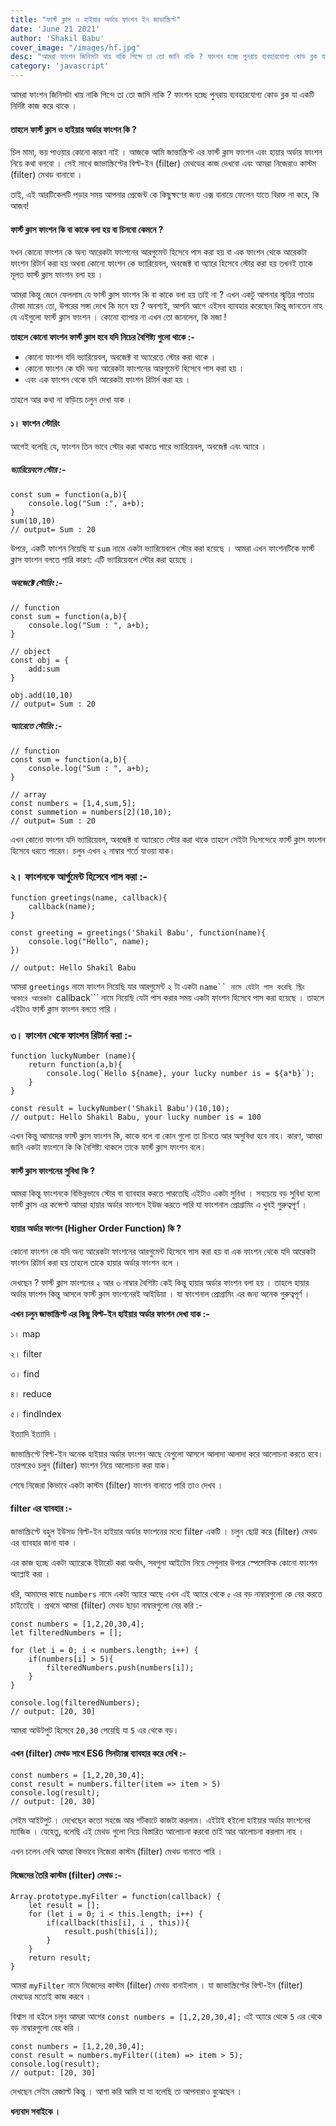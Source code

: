 ```yaml
---
title: "ফার্স্ট ক্লাস ও হাইয়ার অর্ডার ফাংশন ইন জাভাস্ক্রিপ্ট"
date: 'June 21 2021'
author: 'Shakil Babu'
cover_image: "/images/hf.jpg"
desc: "আমরা ফাংশন জিনিসটা খায় নাকি পিন্দে তা তো জানি নাকি ? ফাংশন হচ্ছে পুনরায় ব্যবহারযোগ্য কোড ব্লক যা একটি নির্দিষ্ট কাজ করে থাকে । তাহলে ফার্স্ট ক্লাস ও হাইয়ার অর্ডার ফাংশন কি ? চিল মামা, ভয় পাওয়ার কোনো কারণ নাই । আজকে আমি জাভাস্ক্রিপ্ট এর ফার্স্ট ক্লাস ফাংশন এবং হায়ার অর্ডার ফাংশন নিয়ে কথা বলবো । সেই সাথে জাভাস্ক্রিপ্টের বিল্ট-ইন (filter) মেথডের কাজ দেখবো এবং আমরা নিজেরাও কাস্টম (filter) মেথড বানাবো ।"
category: 'javascript'
---
```


আমরা ফাংশন জিনিসটা খায় নাকি পিন্দে তা তো জানি নাকি ? ফাংশন হচ্ছে পুনরায় ব্যবহারযোগ্য কোড ব্লক যা একটি নির্দিষ্ট কাজ করে থাকে । 

#### তাহলে ফার্স্ট ক্লাস ও হাইয়ার অর্ডার ফাংশন কি ?

চিল মামা, ভয় পাওয়ার কোনো কারণ নাই । আজকে আমি জাভাস্ক্রিপ্ট এর ফার্স্ট ক্লাস ফাংশন এবং হায়ার অর্ডার ফাংশন নিয়ে কথা বলবো । সেই সাথে জাভাস্ক্রিপ্টের বিল্ট-ইন (filter) মেথডের কাজ দেখবো এবং আমরা নিজেরাও কাস্টম (filter) মেথড বানাবো ।

তাই, এই আরটিকেলটি পড়ার সময় আপনার প্রেজেন্ট কে কিছুক্ষণের জন্য এক্স বানায়ে ফেলেন যাতে বিরক্ত না করে, কি আজব!


#### ফার্স্ট ক্লাস ফাংশন কি বা কাকে বলা হয় বা চিনবো কেমনে ?

যখন কোনো ফাংশন কে অন্য আরেকটা ফাংশনের আরগুমেন্ট হিসেবে পাস করা হয় বা এক ফাংশন থেকে আরেকটা ফাংশন রিটার্ন করা হয় অথবা কোনো ফাংশন কে ভ্যারিয়েবল, অবজেক্ট বা অ্যারে হিসেবে স্টোর করা হয় তখনই তাকে মূলত ফার্স্ট ক্লাস ফাংশন বলা হয় ।


আমরা কিন্তু জেনে ফেললাম যে ফার্স্ট ক্লাস ফাংশন কি বা কাকে বলা হয় তাই না ? এখন একটু আপনার স্মৃতির পাতায় টোকা মারেন তো, উপরের সঙ্গা দেখে কি মনে হয় ? অবশ্যই, আপনি আগে এইসব ব্যাবহার করেছেন কিন্তু জানতেন নাহ যে এইগুলো ফার্স্ট ক্লাস ফাংশন । কোনো ব্যাপার না এখন তো জানলেন, কি মজা !

**তাহলে কোনো ফাংশন ফার্স্ট ক্লাস হবে যদি নিচের বৈশিষ্ট্য গুলো থাকে :-**

- কোনো ফাংশন যদি ভ্যারিয়েবল, অবজেক্ট বা অ্যারেতে স্টোর করা থাকে ।
- কোনো ফাংশন কে যদি অন্য আরেকটা ফাংশনের আরগুমেন্ট হিসেবে পাস করা হয় ।
- এবং এক ফাংশন থেকে যদি আরেকটা ফাংশন রিটার্ন করা হয় । 


তাহলে আর কথা না বাড়িয়ে চলুন দেখা যাক ।

#### ১। ফাংশন স্টোরিং
আগেই বলেছি যে, ফাংশন তিন ভাবে স্টোর করা থাকতে পারে ভ্যারিয়েবল, অবজেক্ট এবং অ্যারে ।

##### ভ্যারিয়েবলে স্টোর :-

```
const sum = function(a,b){
    console.log("Sum :", a+b);
}
sum(10,10)
// output= Sum : 20
```

উপরে, একটি ফাংশন নিয়েছি যা ```sum``` নামে একটা ভ্যারিয়েবলে স্টোর করা হয়েছে । আমরা এখন ফাংশনটিকে ফার্স্ট ক্লাস ফাংশন বলতে পারি কারণ: এটি ভ্যারিয়েবলে স্টোর করা হয়েছে ।

##### অবজেক্টে স্টোরিং :-

```
// function
const sum = function(a,b){
    console.log("Sum : ", a+b);
}

// object
const obj = {
    add:sum
}

obj.add(10,10)
// output= Sum : 20
```


##### অ্যারেতে স্টোরিং :-
```
// function
const sum = function(a,b){
    console.log("Sum : ", a+b);
}

// array
const numbers = [1,4,sum,5];
const summetion = numbers[2](10,10);
// output= Sum : 20
```


এখন কোনো ফাংশন যদি ভ্যারিয়েবল, অবজেক্ট বা অ্যারেতে স্টোর করা থাকে তাহলে সেইটা নিঃসন্দেহে ফার্স্ট ক্লাস ফাংশন হিসেবে ধরতে পারেন। চলুন এখন ২ নাম্বার শর্তে যাওয়া যাক।


### ২। ফাংশনকে আর্গুমেন্ট হিসেবে পাস করা :-

```
function greetings(name, callback){
    callback(name);
}

const greeting = greetings('Shakil Babu', function(name){
    console.log("Hello", name);
})

// output: Hello Shakil Babu
```

আমরা ```greetings``` নামে ফাংশন নিয়েছি যার আরগুমেন্ট ২ টা একটা ```name`` নামে যেইটা পাস করেছি স্ট্রিং আকারে আরেকটা ```callback``` নামে নিয়েছি যেটা পাস করার সময় একটা ফাংশন হিসেবে পাস করা হয়েছে । তাহলে এইটাও ফার্স্ট ক্লাস ফাংশন বলতে পারি ।


### ৩। ফাংশন থেকে ফাংশন রিটার্ন করা :-

```
function luckyNumber (name){
    return function(a,b){
        console.log(`Hello ${name}, your lucky number is = ${a*b}`);
    }
}

const result = luckyNumber('Shakil Babu')(10,10);
// output: Hello Shakil Babu, your lucky number is = 100 
```

এখন কিন্তু আমাদের ফার্স্ট ক্লাস ফাংশন কি, কাকে বলে বা কোন গুলো তা চিনতে আর অসুবিধা হবে নাহ। কারণ, আমরা জানি একটা ফাংশনে কি কি বৈশিষ্ট্য থাকলে তাকে ফার্স্ট ক্লাস ফাংশন বলে।


#### ফার্স্ট ক্লাস ফাংশনের সুবিধা কি ? 
আমরা কিন্তু ফাংশনকে বিভিন্নভাবে স্টোর বা ব্যাবহার করতে পারতেছি এইটাও একটা সুবিধা । সবচেয়ে বড় সুবিধা হলো ফার্স্ট ক্লাস এর কন্সেপ্ট আমরা হায়ার অর্ডার ফাংশনে ইউজ করতে পারি যা ফাংশনাল প্রোগ্রামিং এ খুবই গুরুত্বপূর্ণ ।

#### হায়ার অর্ডার ফাংশন (Higher Order Function) কি ?
কোনো ফাংশন কে যদি অন্য আরেকটা ফাংশনের আরগুমেন্ট হিসেবে পাস করা হয় বা এক ফাংশন থেকে যদি আরেকটা ফাংশন রিটার্ন করা হয়  তাহলে তাকে হায়ার অর্ডার ফাংশন বলে ।

দেখছেন ? ফার্স্ট ক্লাস ফাংশনের ২ আর ৩ নাম্বার বৈশিষ্ট্য কেই কিন্তু হায়ার অর্ডার ফাংশন বলা হয় । তাহলে হায়ার অর্ডার ফাংশন কিন্তু আসলে ফার্স্ট ক্লাস ফাংশনেরই আইডিয়া । যা ফাংশনাল প্রোগ্রামিং এর জন্য অনেক গুরুত্বপূর্ণ ।

**এখন চলুন জাভাস্ক্রিপ্ট এর কিছু বিল্ট-ইন হাইয়ার অর্ডার ফাংশন দেখা যাক :-**

১। map

২। filter

৩। find

৪। reduce

৫। findIndex

ইত্যাদি ইত্যাদি ।


জাভাস্ক্রিপ্টে বিল্ট-ইন অনেক হাইয়ার অর্ডার ফাংশন আছে যেগুলো আসলে আলাদা আলাদা করে আলোচনা করতে হবে। তারপরেও চলুন (filter)  ফাংশন নিয়ে আলোচনা করা যাক।

শেষে নিজেরা কিভাবে একটা কাস্টম (filter) ফাংশন বানাতে পারি তাও দেখব ।


#### filter এর ব্যাবহার :-
জাভাস্ক্রিপ্টে বহুল ইউসড বিল্ট-ইন হাইয়ার অর্ডার ফাংশনের মধ্যে filter একটি । চলুন ছোট্ট করে (filter) মেথড এর ব্যাবহার জানা যাক ।

এর কাজ হচ্ছে একটা অ্যারেকে ইটারেট করা অর্থাৎ, সবগুলা আইটেম নিয়ে সেগুলার উপরে স্পেসেফিক কোনো ফাংশন অ্যাপ্লাই করা । 

ধরি, আমাদের কাছে ```numbers``` নামে একটা অ্যারে আছে এখন এই অ্যারে থেকে ```৫``` এর বড় নাম্বারগুলো কে বের করতে চাইতেছি । প্রথমে আমরা (filter) মেথড ছাড়া নাম্বারগুলো বের করি :-

```
const numbers = [1,2,20,30,4];
let filteredNumbers = [];

for (let i = 0; i < numbers.length; i++) {
    if(numbers[i] > 5){
        filteredNumbers.push(numbers[i]);
    }    
}

console.log(filteredNumbers);
// output: [20, 30]
```

আমরা আউটপুট হিসেবে ```20,30``` পেয়েছি যা ```5``` এর থেকে বড়।

#### এখন (filter) মেথড সাথে ES6 সিনট্যাক্স ব্যাবহার করে দেখি :-

```
const numbers = [1,2,20,30,4];
const result = numbers.filter(item => item > 5)
console.log(result);
// output: [20, 30]
```

সেইম আইটপুট । দেখেছেন কতো সহজে আর শর্টকাটে কাজটা করলাম। 
এইটাই হইলো হাইয়ার অর্ডার ফাংশনের ম্যাজিক । যেহেতু, বলেছি এই মেথড গুলো নিয়ে বিস্তারিত আলোচনা করবো তাই আর আলোচনা করলাম নাহ ।

এখন চলেন দেখি আমরা কিভাবে নিজেরা কাস্টম (filter) মেথড বানাতে পারি ।


#### নিজেদের তৈরি কাস্টম (filter) মেথড :-

```
Array.prototype.myFilter = function(callback) {
    let result = [];
    for (let i = 0; i < this.length; i++) {
        if(callback(this[i], i , this)){
            result.push(this[i]);
        }
    }
    return result;
}
```

আমরা ```myFilter``` নামে নিজেদের কাস্টম (filter) মেথড বানাইলাম । যা জাভাস্ক্রিপ্টের বিল্ট-ইন (filter) মেথডের মতোই কাজ করবে ।

বিশ্বাস না হইলে চলুন আমরা আগের ```const numbers = [1,2,20,30,4];``` এই অ্যারে থেকে ```5``` এর থেকে বড় নাম্বারগুলো বের করি ।

```
const numbers = [1,2,20,30,4];
const result = numbers.myFilter((item) => item > 5);
console.log(result);
// output: [20, 30]
```

দেখছেন সেইম রেজাল্ট কিন্তু । আশা করি আমি যা যা বলেছি তা আপনারাও বুঝেছেন ।

**ধন্যবাদ সবাইকে ।**

